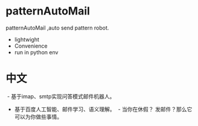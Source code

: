 # patternAutoMail
patternAutoMail ,auto send pattern robot.

  - lightwight
  - Convenience
  - run in python env

# 中文

  - 基于imap、smtp实现问答模式邮件机器人。 
  - 基于百度人工智能、邮件学习、语义理解。 
  - 当你在休假？ 发邮件？那么它可以为你做些事情。
